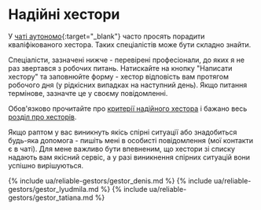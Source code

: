 # Надійні хестори

У [чаті аутономо](https://bit.ly/it-autonomos-es){:target="_blank"} часто просять порадити кваліфікованого
хестора. Таких спеціалістів може бути складно знайти.

Спеціалісти, зазначені нижче - перевірені професіонали, до яких я не раз звертався з робочих питань. Натискайте на
кнопку "Написати хестору" та заповнюйте форму - хестор відповість вам протягом робочого дня (у рідкісних випадках
на наступний день). Якщо питання термінове, зазначте це у своєму повідомленні.

Обов'язково прочитайте про [критерії надійного хестора](#критерії-надійного-хестора) і бажано
весь [розділ про хесторів](#хестор-1).

Якщо раптом у вас виникнуть якісь спірні ситуації або знадобиться будь-яка допомога - пишіть мені в особисті
повідомлення (мої контакти є в чаті). Для мене важливо бути впевненим, що хестори зі списку надають вам
якісний сервіс, а у разі виникнення спірних ситуацій вони успішно вирішуються.

{% include ua/reliable-gestors/gestor_denis.md %}
{% include ua/reliable-gestors/gestor_lyudmila.md %}
{% include ua/reliable-gestors/gestor_tatiana.md %}
